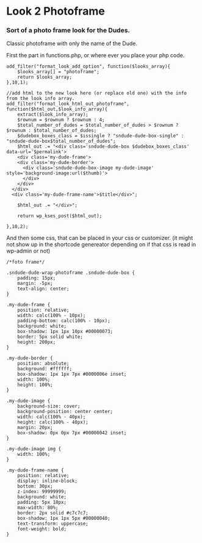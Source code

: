 # Look 2 Photoframe
### Sort of a photo frame look for the Dudes.

Classic photoframe with only the name of the Dude.

First the part in functions.php, or where ever you place your php code. 

```
add_filter("format_look_add_option", function($looks_array){
    $looks_array[] = "photoframe";
    return $looks_array;
},10,1);

//add html to the new look here (or replace old one) with the info from the look info array.
add_filter("format_look_html_out_photoframe", function($html_out,$look_info_array){
    extract($look_info_array);
    $rownum = $rownum ? $rownum : 4;
    $total_number_of_dudes = $total_number_of_dudes > $rownum ? $rownum : $total_number_of_dudes;
    $dudebox_boxes_class = $issingle ? "sndude-dude-box-single" : "sndude-dude-box$total_number_of_dudes";
    $html_out .= "<div class='sndude-dude-box $dudebox_boxes_class' data-url='$permalink'>
    <div class='my-dude-frame'>
    <div class='my-dude-border'>
      <div class='sndude-dude-box-image my-dude-image' style='background-image:url($thumb)'>
      </div>
    </div>
  </div>
  <div class='my-dude-frame-name'>$title</div>";

    $html_out .= "</div>";

    return wp_kses_post($html_out);

},10,2);
```
And then some css, that can be placed in your css or customizer. (it might not show up in the shortcode genereator depending on if that css is read in wp-admin or not)
```
/*foto frame*/

.sndude-dude-wrap-photoframe .sndude-dude-box {
    padding: 15px;
    margin: -5px;
    text-align: center;
}

.my-dude-frame {
    position: relative;
    width: calc(100% - 10px);
    padding-bottom: calc(100% - 10px);
    background: white;
    box-shadow: 1px 1px 10px #00000073;
    border: 5px solid white;
    height: 200px;
}

.my-dude-border {
    position: absolute;
    background: #ffffff;
    box-shadow: 1px 1px 7px #0000006e inset;
    width: 100%;
    height: 100%;
}

.my-dude-image {
    background-size: cover;
    background-position: center center;
    width: calc(100% - 40px);
    height: calc(100% - 40px);
    margin: 20px;
    box-shadow: 0px 0px 7px #00000042 inset;
}

.my-dude-image img {
    width: 100%;
}

.my-dude-frame-name {
    position: relative;
    display: inline-block;
    bottom: 30px;
    z-index: 99999999;
    background: white;
    padding: 5px 18px;
    max-width: 80%;
    border: 2px solid #c7c7c7;
    box-shadow: 1px 1px 5px #00000040;
    text-transform: uppercase;
    font-weight: bold;
}
```
